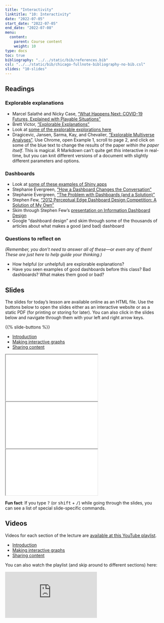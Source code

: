 ```yaml
---
title: "Interactivity"
linktitle: "10: Interactivity"
date: "2022-07-05"
start_date: "2022-07-05"
end_date: "2022-07-08"
menu:
  content:
    parent: Course content
    weight: 10
type: docs
toc: true
bibliography: "../../static/bib/references.bib"
csl: "../../static/bib/chicago-fullnote-bibliography-no-bib.csl"
slides: "10-slides"
---
```


## Readings

### Explorable explanations

-   <i class="fas fa-trophy"></i> Marcel Salathé and Nicky Case, [“What Happens Next: COVID-19 Futures, Explained with Playable Situations”](https://ncase.me/covid-19/)
-   <i class="fas fa-external-link-square-alt"></i> Brett Victor, [“Explorable Explanations”](http://worrydream.com/ExplorableExplanations/)
-   <i class="fas fa-trophy"></i> Look at [some of the explorable explorations here](https://explorabl.es/)
-   <i class="fas fa-external-link-square-alt"></i> Dragicevic, Jansen, Sarma, Kay, and Chevalier, [“Explorable Multiverse Analyses”](https://explorablemultiverse.github.io/). Use Chrome, open Example 1, scroll to page 2, and click on some of the blue text to change the results of the paper *within the paper itself*. This is magical. R Markdown can’t quite get *this* interactive in real-time, but you can knit different versions of a document with slightly different parameters and options.

### Dashboards

-   <i class="fas fa-external-link-square-alt"></i> Look at [some of these examples of Shiny apps](https://shiny.rstudio.com/gallery/)
-   <i class="fas fa-external-link-square-alt"></i> Stephanie Evergreen, [“How a Dashboard Changes the Conversation”](https://stephanieevergreen.com/dashboard-conversation/)
-   <i class="fas fa-external-link-square-alt"></i> Stephanie Evergreen, [“The Problem with Dashboards (and a Solution)”](https://stephanieevergreen.com/problem-with-dashboards/)
-   <i class="fas fa-external-link-square-alt"></i> Stephen Few, [“2012 Perceptual Edge Dashboard Design Competition: A Solution of My Own”](https://www.stephen-few.com/blog/2013/01/08/2012-perceptual-edge-dashboard-design-competition-a-solution-of-my-own/)
-   <i class="fas fa-file-pdf"></i> Skim through Stephen Few’s [presentation on Information Dashboard Design](http://blogs.ischool.berkeley.edu/i247s12/files/2012/01/Dashboard-Design-Overview-Presentation.pdf)
-   <i class="fab fa-google"></i> Google “dashboard design” and skim through some of the thousands of articles about what makes a good (and bad) dashboard

### Questions to reflect on

*(Remember, you don’t need to answer all of these—or even any of them! These are just here to help guide your thinking.)*

-   How helpful (or unhelpful) are explorable explanations?
-   Have you seen examples of good dashboards before this class? Bad dashboards? What makes them good or bad?

## Slides

The slides for today’s lesson are available online as an HTML file. Use the buttons below to open the slides either as an interactive website or as a static PDF (for printing or storing for later). You can also click in the slides below and navigate through them with your left and right arrow keys.

{{% slide-buttons %}}

<ul class="nav nav-tabs" id="slide-tabs" role="tablist">
<li class="nav-item">
<a class="nav-link active" id="introduction-tab" data-toggle="tab" href="#introduction" role="tab" aria-controls="introduction" aria-selected="true">Introduction</a>
</li>
<li class="nav-item">
<a class="nav-link" id="making-interactive-graphs-tab" data-toggle="tab" href="#making-interactive-graphs" role="tab" aria-controls="making-interactive-graphs" aria-selected="false">Making interactive graphs</a>
</li>
<li class="nav-item">
<a class="nav-link" id="sharing-content-tab" data-toggle="tab" href="#sharing-content" role="tab" aria-controls="sharing-content" aria-selected="false">Sharing content</a>
</li>
</ul>

<div id="slide-tabs" class="tab-content">

<div id="introduction" class="tab-pane fade show active" role="tabpanel" aria-labelledby="introduction-tab">

<div class="embed-responsive embed-responsive-16by9">

<iframe class="embed-responsive-item" src="/slides/10-slides.html#1">
</iframe>

</div>

</div>

<div id="making-interactive-graphs" class="tab-pane fade" role="tabpanel" aria-labelledby="making-interactive-graphs-tab">

<div class="embed-responsive embed-responsive-16by9">

<iframe class="embed-responsive-item" src="/slides/10-slides.html#interactive-graphs">
</iframe>

</div>

</div>

<div id="sharing-content" class="tab-pane fade" role="tabpanel" aria-labelledby="sharing-content-tab">

<div class="embed-responsive embed-responsive-16by9">

<iframe class="embed-responsive-item" src="/slides/10-slides.html#sharing-content">
</iframe>

</div>

</div>

</div>

<div class="fyi">

**Fun fact**: If you type <kbd>?</kbd> (or <kbd>shift</kbd> + <kbd>/</kbd>) while going through the slides, you can see a list of special slide-specific commands.

</div>

## Videos

Videos for each section of the lecture are [available at this YouTube playlist](https://www.youtube.com/playlist?list=PLS6tnpTr39sHxE_PbXWE2RC0mpN6syYhe).

-   [Introduction](https://www.youtube.com/watch?v=L6BGy0-0X-w&list=PLS6tnpTr39sHxE_PbXWE2RC0mpN6syYhe)
-   [Making interactive graphs](https://www.youtube.com/watch?v=gyVFhQNCp80&list=PLS6tnpTr39sHxE_PbXWE2RC0mpN6syYhe)
-   [Sharing content](https://www.youtube.com/watch?v=lubDKJhlx9g&list=PLS6tnpTr39sHxE_PbXWE2RC0mpN6syYhe)

You can also watch the playlist (and skip around to different sections) here:

<div class="embed-responsive embed-responsive-16by9">

<iframe class="embed-responsive-item" src="https://www.youtube.com/embed/playlist?list=PLS6tnpTr39sHxE_PbXWE2RC0mpN6syYhe" frameborder="0" allow="accelerometer; autoplay; encrypted-media; gyroscope; picture-in-picture" allowfullscreen>
</iframe>

</div>
